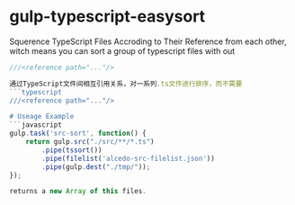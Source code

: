 # gulp-typescript-easysort
Squerence TypeScript Files Accroding to Their Reference from each other,
witch means you can sort a group of typescript files with out
```typescript
///<reference path="..."/>

通过TypeScript文件间相互引用关系，对一系列.ts文件进行排序，而不需要
```typescript
///<reference path="..."/>

# Useage Example
```javascript
gulp.task('src-sort', function() {
    return gulp.src("./src/**/*.ts")
        .pipe(tssort())
        .pipe(filelist('alcedo-src-filelist.json'))
        .pipe(gulp.dest("./tmp/"));
});

returns a new Array of this files.
